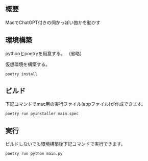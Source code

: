 ## 概要
MacでChatGPT付きの伺かっぽい倣かを動かす

## 環境構築
pythonとpoetryを用意する。
（省略）

仮想環境を構築する。
```
poetry install
```

## ビルド
下記コマンドでmac用の実行ファイル(appファイル)が作成できます。
```
poetry run pyinstaller main.spec
```

## 実行
ビルドしないでも環境構築後下記コマンドで実行できます。
```
poetry run python main.py
```


